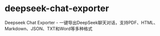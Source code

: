 # deepseek-chat-exporter
Deepseek Chat Exporter - 一键导出DeepSeek聊天对话，支持PDF、HTML、Markdown、JSON、TXT和Word等多种格式
